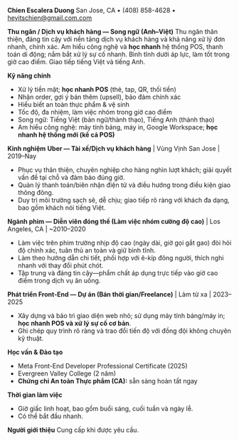 **Chien Escalera Duong**
San Jose, CA • (408) 858-4628 • [heyitschien@gmail.com.com](mailto:heyitschien@gmail.com.com)

**Thu ngân / Dịch vụ khách hàng — Song ngữ (Anh–Việt)**
Thu ngân thân thiện, đáng tin cậy với nền tảng dịch vụ khách hàng và khả năng xử lý đơn nhanh, chính xác. Am hiểu công nghệ và **học nhanh** hệ thống POS, thanh toán di động; nắm bắt xử lý sự cố nhanh. Bình tĩnh dưới áp lực, làm tốt trong giờ cao điểm. Giao tiếp tiếng Việt và tiếng Anh.

**Kỹ năng chính**

* Xử lý tiền mặt; **học nhanh POS** (thẻ, tap, QR, thối tiền)
* Nhận order, gợi ý bán thêm (upsell), bảo đảm chính xác
* Hiểu biết an toàn thực phẩm & vệ sinh
* Tốc độ, đa nhiệm, làm việc nhóm trong giờ cao điểm
* Song ngữ: Tiếng Việt (bản ngữ/thành thạo), Tiếng Anh (thành thạo)
* Am hiểu công nghệ: máy tính bảng, máy in, Google Workspace; **học nhanh hệ thống mới (kể cả POS)**

**Kinh nghiệm**
**Uber — Tài xế/Dịch vụ khách hàng** | Vùng Vịnh San Jose | 2019–Nay

* Phục vụ thân thiện, chuyên nghiệp cho hàng nghìn lượt khách; giải quyết vấn đề tại chỗ và đảm bảo đúng giờ.
* Quản lý thanh toán/biên nhận điện tử và điều hướng trong điều kiện giao thông đông.
* Duy trì môi trường sạch sẽ, dễ chịu; giao tiếp rõ ràng với khách đa dạng, bao gồm khách nói tiếng Việt.

**Ngành phim — Diễn viên đóng thế (Làm việc nhóm cường độ cao)** | Los Angeles, CA | \~2010–2020

* Làm việc trên phim trường nhịp độ cao (ngày dài, giờ gọi gắt gao) đòi hỏi độ chính xác, tuân thủ an toàn và giữ bình tĩnh.
* Làm theo hướng dẫn chi tiết, phối hợp với ê-kíp đông người, thích nghi nhanh với thay đổi phút chót.
* Tập trung và đáng tin cậy—phẩm chất áp dụng trực tiếp vào giờ cao điểm trong dịch vụ ăn uống.

**Phát triển Front-End — Dự án (Bán thời gian/Freelance)** | Làm từ xa | 2023–2025

* Xây dựng và bảo trì giao diện web nhỏ; sử dụng máy tính bảng/máy in; **học nhanh POS và xử lý sự cố cơ bản**.
* Ghi chép quy trình rõ ràng và trao đổi tiến độ với đồng đội không chuyên kỹ thuật.

**Học vấn & Đào tạo**

* Meta Front-End Developer Professional Certificate (2025)
* Evergreen Valley College (2 năm)
* **Chứng chỉ An toàn Thực phẩm (CA):** sẵn sàng hoàn tất ngay

**Thời gian làm việc**

* Giờ giấc linh hoạt, bao gồm buổi sáng, cuối tuần và ngày lễ.
* Có thể bắt đầu nhanh.

**Người giới thiệu**
Cung cấp khi được yêu cầu.
